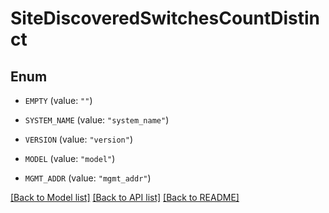 # SiteDiscoveredSwitchesCountDistinct

## Enum


* `EMPTY` (value: `""`)

* `SYSTEM_NAME` (value: `"system_name"`)

* `VERSION` (value: `"version"`)

* `MODEL` (value: `"model"`)

* `MGMT_ADDR` (value: `"mgmt_addr"`)


[[Back to Model list]](../README.md#documentation-for-models) [[Back to API list]](../README.md#documentation-for-api-endpoints) [[Back to README]](../README.md)


